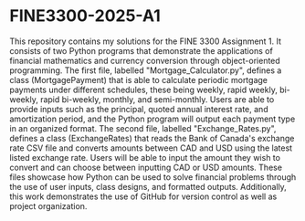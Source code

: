 # FINE3300-2025-A1
This repository contains my solutions for the FINE 3300 Assignment 1. It consists of two Python programs that demonstrate the applications of financial mathematics and currency conversion through object-oriented programming. The first file, labelled "Mortgage_Calculator.py", defines a class (MortgagePayment) that is able to calculate periodic mortgage payments under different schedules, these being weekly, rapid weekly, bi-weekly, rapid bi-weekly, monthly, and semi-monthly. Users are able to provide inputs such as the principal, quoted annual interest rate, and amortization period, and the Python program will output each payment type in an organized format. The second file, labelled "Exchange_Rates.py", defines a class (ExchangeRates) that reads the Bank of Canada's exchange rate CSV file and converts amounts between CAD and USD using the latest listed exchange rate. Users will be able to input the amount they wish to convert and can choose between inputting CAD or USD amounts. These files showcase how Python can be used to solve financial problems through the use of user inputs, class designs, and formatted outputs. Additionally, this work demonstrates the use of GitHub for version control as well as project organization.
